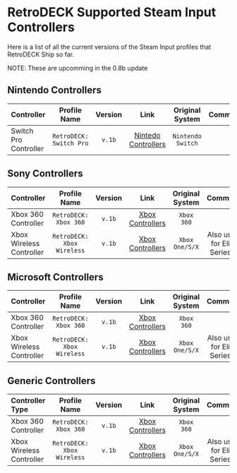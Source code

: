 # RetroDECK Supported Steam Input Controllers

Here is a list of all the current versions of the Steam Input profiles that RetroDECK Ship so far.

NOTE: These are upcomming in the 0.8b update

## Nintendo Controllers

| Controller         | Profile Name |  Version      | Link     |   Original System |   Comment |
| :---                     | :---:               | :---:                 |       :---:          |  :---:     |   :---:     |
| Switch Pro Controller      |   `RetroDECK: Switch Pro`      |   `v.1b`          | [Nintedo Controllers](../wiki_controllers/controllers-nintendo.md)   |   `Nintendo Switch`       |  |


## Sony Controllers

| Controller         | Profile Name |  Version      | Link     |   Original System |   Comment |
| :---                     | :---:               | :---:                 |       :---:          |  :---:     |   :---:     |
| Xbox 360 Controller      |   `RetroDECK: Xbox 360`      |   `v.1b`          | [Xbox Controllers](../wiki_controllers/controllers-xbox.md)   |   `Xbox 360`       |  |
| Xbox Wireless Controller |   `RetroDECK: Xbox Wireless` |   `v.1b`       | [Xbox Controllers](../wiki_controllers/controllers-xbox.md)   |     `Xbox One/S/X`    | Also used for Elite Series 2   |

## Microsoft Controllers

| Controller         | Profile Name |  Version      | Link     |   Original System |   Comment |
| :---                     | :---:               | :---:                 |       :---:          |  :---:     |   :---:     |
| Xbox 360 Controller      |   `RetroDECK: Xbox 360`      |   `v.1b`          | [Xbox Controllers](../wiki_controllers/controllers-xbox.md)   |   `Xbox 360`       |  |
| Xbox Wireless Controller |   `RetroDECK: Xbox Wireless` |   `v.1b`       | [Xbox Controllers](../wiki_controllers/controllers-xbox.md)   |     `Xbox One/S/X`    | Also used for Elite Series 2   |


## Generic Controllers

| Controller Type      | Profile Name |  Version      | Link     |   Original System |   Comment |
| :---                     | :---:               | :---:                 |       :---:          |  :---:     |   :---:     |
| Xbox 360 Controller      |   `RetroDECK: Xbox 360`      |   `v.1b`          | [Xbox Controllers](../wiki_controllers/controllers-xbox.md)   |   `Xbox 360`       |  |
| Xbox Wireless Controller |   `RetroDECK: Xbox Wireless` |   `v.1b`       | [Xbox Controllers](../wiki_controllers/controllers-xbox.md)   |     `Xbox One/S/X`    | Also used for Elite Series 2   |

